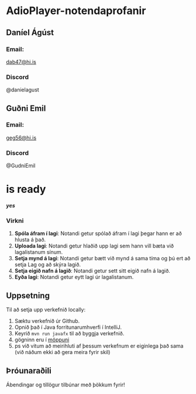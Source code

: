 # AdioPlayer-notendaprofanir
## Daníel Ágúst 
### Email: 
  dab47@hi.is
### Discord
  @danielagust
## Guðni Emil 
### Email: 
  geg56@hi.is
### Discord
  @GudniEmil

# is ready
***yes***


### Virkni

1. **Spóla áfram í lagi**: Notandi getur spólað áfram í lagi þegar hann er að hlusta á það.
2. **Uploada lagi**: Notandi getur hlaðið upp lagi sem hann vill bæta við lagalistanum sínum.
3. **Setja mynd á lagi**: Notandi getur bætt við mynd á sama tíma og þú ert að setja Lag og að skýra lagið.
4. **Setja eigið nafn á lagið**: Notandi getur sett sitt eigið nafn á lagið.
5. **Eyða lagi**: Notandi getur eytt lagi úr lagalistanum.

## Uppsetning

Til að setja upp verkefnið locally:

1. Sæktu verkefnið úr Github.
2. Opnið það í Java forritunarumhverfi í IntelliJ.
3. Keyrið `mvn run javafx` til að byggja verkefnið.
4. gögninn eru í  [möppuni](./forritið/Audioplayer/GÖGN/)
5. ps við vitum að meirihluti af þessum verkefnum er eiginlega það sama (við náðum ekki að gera meira fyrir skil)

## Þróunaraðili

Ábendingar og tillögur tilbúnar með þökkum fyrir!
  



